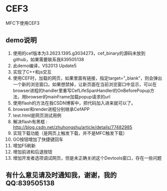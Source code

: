 # CEF3
MFC下使用CEF3

## demo说明

1.    使用的cef版本为3.2623.1395.g3034273，cef_binary的源码未放到github，如果需要联系我839505138
2.    此demo编译，VS2013 Update5
3.    实现了C++和js交互
4.    使用CEF时，加载的网页，如果里面有链接，指定target=”_blank”，则会弹出一个新的浏览窗口。如果想禁掉，让新页面在当前浏览窗口中显示，可以在browser进程的handler里重写CefLifeSpanHandler的OnBeforePopup方法，用browser的mainFrame加载popup请求的url
5.    使用flash的方法在我CSDN博客中，把代码加入进来就可以了。
6.    browser和render进程分别继承CefAPP
7.    test.html是网页测试用例 
8.    解决flash有黑框 : http://blog.csdn.net/zhuhongshu/article/details/77482985 
9.    实现下载功能（是网页上触发下载，并不是MFC触发下载）
10.   GO按钮增加了快捷键回车
11.   增加F5刷新
12.   增加前进和后退按钮
13.   增加开发者选项调试网页，但是未正确关闭这个Devtools窗口，存在一些问题

## 有什么意见请及时通知我，谢谢，我的QQ:839505138